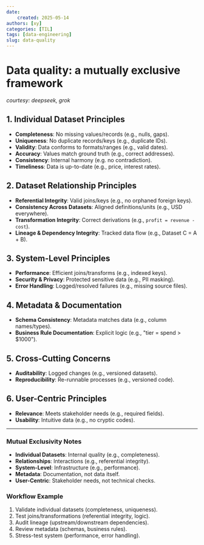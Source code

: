 ```yaml
---
date:
    created: 2025-05-14
authors: [xy]
categories: [TIL]
tags: [data-engineering]
slug: data-quality
---
```


# Data quality: a mutually exclusive framework 

*courtesy: deepseek, grok*

## 1. Individual Dataset Principles  
- **Completeness**: No missing values/records (e.g., nulls, gaps).  
- **Uniqueness**: No duplicate records/keys (e.g., duplicate IDs).  
- **Validity**: Data conforms to formats/ranges (e.g., valid dates).  
- **Accuracy**: Values match ground truth (e.g., correct addresses).  
- **Consistency**: Internal harmony (e.g. no contradiction).  
- **Timeliness**: Data is up-to-date (e.g., price, interest rates).  

## 2. Dataset Relationship Principles  
- **Referential Integrity**: Valid joins/keys (e.g., no orphaned foreign keys).  
- **Consistency Across Datasets**: Aligned definitions/units (e.g., USD everywhere).  
- **Transformation Integrity**: Correct derivations (e.g., `profit = revenue - cost`).  
- **Lineage & Dependency Integrity**: Tracked data flow (e.g., Dataset C = A + B).  

## 3. System-Level Principles  
- **Performance**: Efficient joins/transforms (e.g., indexed keys).  
- **Security & Privacy**: Protected sensitive data (e.g., PII masking).  
- **Error Handling**: Logged/resolved failures (e.g., missing source files).  

## 4. Metadata & Documentation  
- **Schema Consistency**: Metadata matches data (e.g., column names/types).  
- **Business Rule Documentation**: Explicit logic (e.g., "tier = spend > $1000").  

## 5. Cross-Cutting Concerns  
- **Auditability**: Logged changes (e.g., versioned datasets).  
- **Reproducibility**: Re-runnable processes (e.g., versioned code).  

## 6. User-Centric Principles  
- **Relevance**: Meets stakeholder needs (e.g., required fields).  
- **Usability**: Intuitive data (e.g., no cryptic codes).  

---

### **Mutual Exclusivity Notes**  
- **Individual Datasets**: Internal quality (e.g., completeness).  
- **Relationships**: Interactions (e.g., referential integrity).  
- **System-Level**: Infrastructure (e.g., performance).  
- **Metadata**: Documentation, not data itself.  
- **User-Centric**: Stakeholder needs, not technical checks.  

### **Workflow Example**  
1. Validate individual datasets (completeness, uniqueness).  
2. Test joins/transformations (referential integrity, logic).  
3. Audit lineage (upstream/downstream dependencies).  
4. Review metadata (schemas, business rules).  
5. Stress-test system (performance, error handling).  